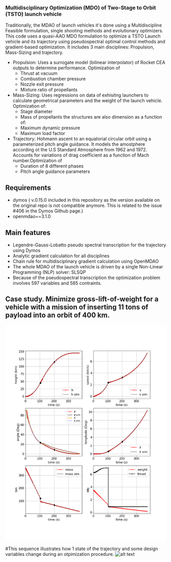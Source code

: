 ### Multidisciplinary Optimization (MDO) of Two-Stage to Orbit (TSTO) launch vehicle

Traditionally, the MDAO of launch vehicles it's done using a Multidiscipline Feasible formulation, single shooting methods and evolutionary optimizers. This code uses a quasi-AAO MDO formulation to optimize a TSTO Launch vehicle and its trajectory using pseudospectral optimal control methods and gradient-based optimization.
It includes 3 main disciplines: Propulsion, Mass-Sizing and trajectory.

* Propulsion: Uses a surrogate model (bilinear interpolator) of Rocket CEA outputs to determine performance. Optimization of
	* Thrust at vacuum
	* Combustion chamber pressure
	* Nozzle exit pressure
	* Mixture ratio of propellants
* Mass-Sizing: Uses regressions on data of exhisitng launchers to calculate geometrical parameters and the weight of the launch vehicle. Optimization of:
	* Stage diameter
	* Mass of propellants
the structures are also dimension as a function of:
	* Maximum dynamic pressure
	* Maximum load factor
* Trajectory: Hohmann ascent to an equatorial circular orbit using a parameterized pitch angle guidance. It models the amostphere according ot the U.S Standard Atmosphere from 1962 and 1972. Accounts for variations of drag coefficient as a function of Mach number.Optimization of
	* Duration of 8 different phases
	* Pitch angle guidance parameters

## Requirements
* dymos ( v.0.15.0 included in this repository as the version available on the original repo is not compatible anymore. This is related to the issue #406 in the Dymos Github page.)
* openmdao==3.1.0

## Main features
* Legendre-Gauss-Lobatto pseudo spectral transcription for the trajectory using Dymos
* Analytic gradient calculation for all disciplines
* Chain rule for multidisciplinary gradient calculation using OpenMDAO
* The whole MDAO of the launch vehicle is driven by a single Non-Linear Programming (NLP) solver: SLSQP
* Because of the pseudospectral transcription the optimization problem involves 597 variables and 585 contraints.

## Case study. Minimize gross-lift-of-weight for a vehicle with a mission of inserting 11 tons of payload into an orbit of 400 km.
![alt text](https://github.com/JorgeValderrama/Launch-vehicle-MDO/blob/master/results/0_state_history.png)

#This sequence illustrates how 1 state of the trajectory and some design variables change during an otpimization procedure.
![alt text](https://github.com/JorgeValderrama/Launch-vehicle-MDO/blob/master/results/TSTO_opt.gif)